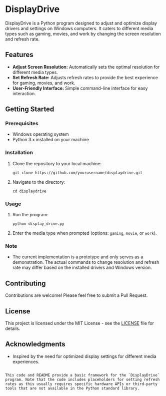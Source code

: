 # DisplayDrive

DisplayDrive is a Python program designed to adjust and optimize display drivers and settings on Windows computers. It caters to different media types such as gaming, movies, and work by changing the screen resolution and refresh rate.

## Features

- **Adjust Screen Resolution:** Automatically sets the optimal resolution for different media types.
- **Set Refresh Rate:** Adjusts refresh rates to provide the best experience for gaming, movies, and work.
- **User-Friendly Interface:** Simple command-line interface for easy interaction.

## Getting Started

### Prerequisites

- Windows operating system
- Python 3.x installed on your machine

### Installation

1. Clone the repository to your local machine:
    ```shell
    git clone https://github.com/yourusername/displaydrive.git
    ```
2. Navigate to the directory:
    ```shell
    cd displaydrive
    ```

### Usage

1. Run the program:
    ```shell
    python display_drive.py
    ```
2. Enter the media type when prompted (options: `gaming`, `movie`, or `work`).

### Note

- The current implementation is a prototype and only serves as a demonstration. The actual commands to change resolution and refresh rate may differ based on the installed drivers and Windows version.

## Contributing

Contributions are welcome! Please feel free to submit a Pull Request.

## License

This project is licensed under the MIT License - see the [LICENSE](LICENSE) file for details.

## Acknowledgments

- Inspired by the need for optimized display settings for different media experiences.
```

This code and README provide a basic framework for the `DisplayDrive` program. Note that the code includes placeholders for setting refresh rates as this usually requires specific hardware APIs or third-party tools that are not available in the Python standard library.